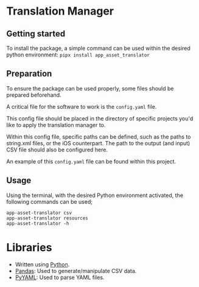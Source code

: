 # Translation Manager

## Getting started
To install the package, a simple command can be used within the desired python environment:
`pipx install app_asset_translator`

## Preparation
To ensure the package can be used properly, some files should be prepared beforehand. 

A critical file for the software to work is the `config.yaml` file.

This config file should be placed in the directory of specific projects you'd like to apply the translation manager to.

Within this config file, specific paths can be defined, such as the paths to string.xml files, or the iOS counterpart. The path to the output (and input) CSV file should also be configured here.

An example of this `config.yaml` file can be found within this project.
## Usage
Using the terminal, with the desired Python environment activated, the following commands can be used;
````commandline
app-asset-translator csv
app-asset-translator resources
app-asset-translator -h
````

# Libraries
- Written using [Python](https://www.python.org/).
- [Pandas](https://pypi.org/project/pandas/): Used to generate/manipulate CSV data.
- [PyYAML](https://pypi.org/project/PyYAML/): Used to parse YAML files.